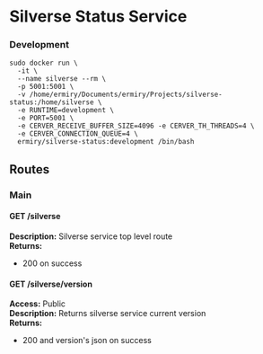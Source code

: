 # Silverse Status Service

### Development
```
sudo docker run \
  -it \
  --name silverse --rm \
  -p 5001:5001 \
  -v /home/ermiry/Documents/ermiry/Projects/silverse-status:/home/silverse \
  -e RUNTIME=development \
  -e PORT=5001 \
  -e CERVER_RECEIVE_BUFFER_SIZE=4096 -e CERVER_TH_THREADS=4 \
  -e CERVER_CONNECTION_QUEUE=4 \
  ermiry/silverse-status:development /bin/bash
```

## Routes

### Main

#### GET /silverse
**Description:** Silverse service top level route \
**Returns:**
  - 200 on success

#### GET /silverse/version
**Access:** Public \
**Description:** Returns silverse service current version \
**Returns:**
  - 200 and version's json on success
